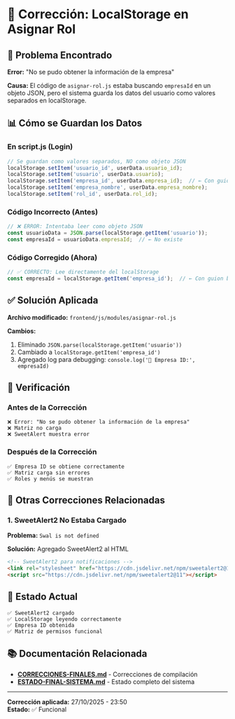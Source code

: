 # 🔧 Corrección: LocalStorage en Asignar Rol

## 🐛 Problema Encontrado

**Error:** "No se pudo obtener la información de la empresa"

**Causa:** El código de `asignar-rol.js` estaba buscando `empresaId` en un objeto JSON, pero el sistema guarda los datos del usuario como valores separados en localStorage.

## 📊 Cómo se Guardan los Datos

### En script.js (Login)

```javascript
// Se guardan como valores separados, NO como objeto JSON
localStorage.setItem('usuario_id', userData.usuario_id);
localStorage.setItem('usuario', userData.usuario);
localStorage.setItem('empresa_id', userData.empresa_id);  // ← Con guion bajo
localStorage.setItem('empresa_nombre', userData.empresa_nombre);
localStorage.setItem('rol_id', userData.rol_id);
```

### Código Incorrecto (Antes)

```javascript
// ❌ ERROR: Intentaba leer como objeto JSON
const usuarioData = JSON.parse(localStorage.getItem('usuario'));
const empresaId = usuarioData.empresaId;  // ← No existe
```

### Código Corregido (Ahora)

```javascript
// ✅ CORRECTO: Lee directamente del localStorage
const empresaId = localStorage.getItem('empresa_id');  // ← Con guion bajo
```

## ✅ Solución Aplicada

**Archivo modificado:** `frontend/js/modules/asignar-rol.js`

**Cambios:**
1. Eliminado `JSON.parse(localStorage.getItem('usuario'))`
2. Cambiado a `localStorage.getItem('empresa_id')`
3. Agregado log para debugging: `console.log('🏢 Empresa ID:', empresaId)`

## 🧪 Verificación

### Antes de la Corrección
```
❌ Error: "No se pudo obtener la información de la empresa"
❌ Matriz no carga
❌ SweetAlert muestra error
```

### Después de la Corrección
```
✅ Empresa ID se obtiene correctamente
✅ Matriz carga sin errores
✅ Roles y menús se muestran
```

## 📝 Otras Correcciones Relacionadas

### 1. SweetAlert2 No Estaba Cargado

**Problema:** `Swal is not defined`

**Solución:** Agregado SweetAlert2 al HTML

```html
<!-- SweetAlert2 para notificaciones -->
<link rel="stylesheet" href="https://cdn.jsdelivr.net/npm/sweetalert2@11/dist/sweetalert2.min.css">
<script src="https://cdn.jsdelivr.net/npm/sweetalert2@11"></script>
```

## 🎯 Estado Actual

```
✅ SweetAlert2 cargado
✅ LocalStorage leyendo correctamente
✅ Empresa ID obtenida
✅ Matriz de permisos funcional
```

## 📚 Documentación Relacionada

- **[CORRECCIONES-FINALES.md](CORRECCIONES-FINALES.md)** - Correcciones de compilación
- **[ESTADO-FINAL-SISTEMA.md](ESTADO-FINAL-SISTEMA.md)** - Estado completo del sistema

---

**Corrección aplicada:** 27/10/2025 - 23:50  
**Estado:** ✅ Funcional
